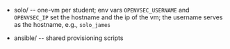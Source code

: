 
- solo/ -- one-vm per student; env vars `OPENVSEC_USERNAME` and `OPENVSEC_IP` set the hostname and the ip of the vm; the username serves as the hostname, e.g., `solo_james`


- ansible/ -- shared provisioning scripts

